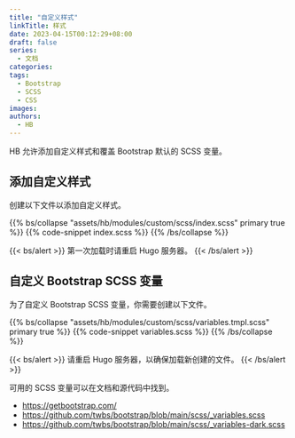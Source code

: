 ```yaml
---
title: "自定义样式"
linkTitle: 样式
date: 2023-04-15T00:12:29+08:00
draft: false
series:
  - 文档
categories:
tags:
  - Bootstrap
  - SCSS
  - CSS
images:
authors:
  - HB
---
```


HB 允许添加自定义样式和覆盖 Bootstrap 默认的 SCSS 变量。

<!--more-->

## 添加自定义样式

创建以下文件以添加自定义样式。

{{% bs/collapse "assets/hb/modules/custom/scss/index.scss" primary true %}}
{{% code-snippet index.scss %}}
{{% /bs/collapse %}}

{{< bs/alert >}}
第一次加载时请重启 Hugo 服务器。
{{< /bs/alert >}}

## 自定义 Bootstrap SCSS 变量

为了自定义 Bootstrap SCSS 变量，你需要创建以下文件。

{{% bs/collapse "assets/hb/modules/custom/scss/variables.tmpl.scss" primary true %}}
{{% code-snippet variables.scss %}}
{{% /bs/collapse %}}

{{< bs/alert >}}
请重启 Hugo 服务器，以确保加载新创建的文件。
{{< /bs/alert >}}

可用的 SCSS 变量可以在文档和源代码中找到。

- https://getbootstrap.com/
- https://github.com/twbs/bootstrap/blob/main/scss/_variables.scss
- https://github.com/twbs/bootstrap/blob/main/scss/_variables-dark.scss
